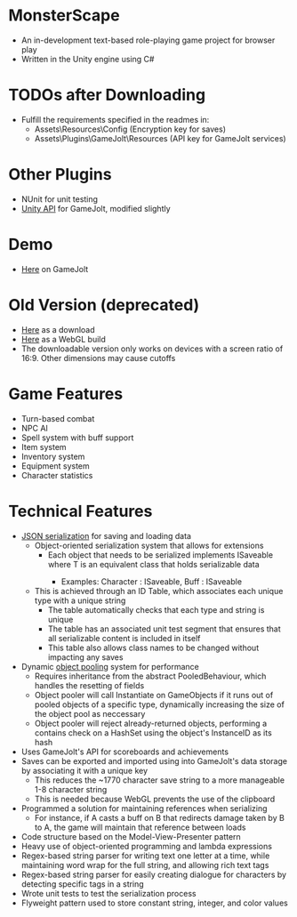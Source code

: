 # MonsterScape #
* An in-development text-based role-playing game project for browser play
* Written in the Unity engine using C#

# TODOs after Downloading #
* Fulfill the requirements specified in the readmes in:
    * Assets\Resources\Config (Encryption key for saves)
    * Assets\Plugins\GameJolt\Resources (API key for GameJolt services)

# Other Plugins #
* NUnit for unit testing
* [Unity API](http://gamejolt.com/games/unity-api/15887) for GameJolt, modified slightly

# Demo #
* [Here](https://gamejolt.com/games/monsterscape/270136) on GameJolt

# Old Version (deprecated) #
* [Here](https://drive.google.com/open?id=0B5E_IBqde8fLdGpmdUYyYmNzNHc) as a download
* [Here](https://mothgarden.itch.io/monsterscape) as a WebGL build
* The downloadable version only works on devices with a screen ratio of 16:9. Other dimensions may cause cutoffs

# Game Features #
* Turn-based combat
* NPC AI
* Spell system with buff support
* Item system
* Inventory system
* Equipment system
* Character statistics

# Technical Features #
* [JSON serialization](https://docs.unity3d.com/Manual/JSONSerialization.html) for saving and loading data
    * Object-oriented serialization system that allows for extensions
        * Each object that needs to be serialized implements ISaveable<T> where T is an equivalent class that holds serializable data
            * Examples: Character : ISaveable<CharacterSave>, Buff : ISaveable<BuffSave>
    * This is achieved through an ID Table, which associates each unique type with a unique string
        * The table automatically checks that each type and string is unique
        * The table has an associated unit test segment that ensures that all serializable content is included in itself
        * This table also allows class names to be changed without impacting any saves
* Dynamic [object pooling](https://unity3d.com/learn/tutorials/topics/scripting/object-pooling) system for performance
    * Requires inheritance from the abstract PooledBehaviour, which handles the resetting of fields
    * Object pooler will call Instantiate on GameObjects if it runs out of pooled objects of a specific type, dynamically increasing the size of the object pool as neccessary
    * Object pooler will reject already-returned objects, performing a contains check on a HashSet using the object's InstanceID as its hash
* Uses GameJolt's API for scoreboards and achievements
* Saves can be exported and imported using into GameJolt's data storage by associating it with a unique key
    * This reduces the ~1770 character save string to a more manageable 1-8 character string
    * This is needed because WebGL prevents the use of the clipboard
* Programmed a solution for maintaining references when serializing
    * For instance, if A casts a buff on B that redirects damage taken by B to A, the game will maintain that reference between loads
* Code structure based on the Model-View-Presenter pattern
* Heavy use of object-oriented programming and lambda expressions
* Regex-based string parser for writing text one letter at a time, while maintaining word wrap for the full string, and allowing rich text tags
* Regex-based string parser for easily creating dialogue for characters by detecting specific tags in a string
* Wrote unit tests to test the serialization process
* Flyweight pattern used to store constant string, integer, and color values